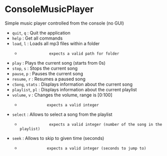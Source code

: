 # ConsoleMusicPlayer
Simple music player controlled from the console (no GUI)

- `quit`, `q`      : Quit the application
- `help`           : Get all commands
- `load`, `l`      : Loads all mp3 files within a folder
  -                  expects a valid path for folder
- `play`           : Plays the current song (starts from 0s)
- `stop`, `s`      : Stops the current song
- `pause`, `p`     : Pauses the current song
- `resume`, `r`    : Resumes a paused song
- `cSong`, `stats` : Displays information about the current song
- `playlist`, `pl` : Displays information about the current playlist
- `volume`, `v`    : Changes the volume, range is [0:100]
   -                 expects a valid integer
- `select`         : Allows to select a song from the playlist
  -                  expects a valid integer (number of the song in the playlist)
- `seek`           : Allows to skip to given time (seconds)
   -                 expects a valid integer (seconds to jump to)
